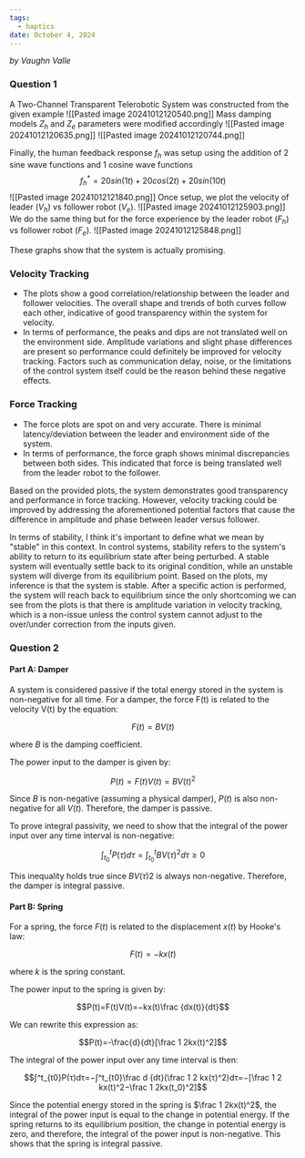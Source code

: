 ```yaml
---
tags:
  - haptics
date: October 4, 2024
---
```

_by Vaughn Valle_ 

### Question 1
A Two-Channel Transparent Telerobotic System was constructed from the given example
![[Pasted image 20241012120540.png]]
Mass damping models $Z_h$ and $Z_e$ parameters were modified accordingly
![[Pasted image 20241012120635.png]]
![[Pasted image 20241012120744.png]]

Finally, the human feedback response $f_h$ was setup using the addition of 2 sine wave functions and 1 cosine wave functions
$$
f_h^* = 20sin(1t) + 20cos(2t) + 20sin(10t)
$$
![[Pasted image 20241012121840.png]]
Once setup, we plot the velocity of leader ($V_h$) vs follower robot ($V_e$). 
![[Pasted image 20241012125903.png]]
We do the same thing but for the force experience by the leader robot ($F_h$) vs follower robot ($F_e$).
![[Pasted image 20241012125848.png]]

These graphs show that the system is actually promising. 
### Velocity Tracking
- The plots show a good correlation/relationship between the leader and follower velocities. The overall shape and trends of both curves follow each other, indicative of good transparency within the system for velocity.
- In terms of performance, the peaks and dips are not translated well on the environment side. Amplitude variations and slight phase differences are present so performance could definitely be improved for velocity tracking. Factors such as communication delay, noise, or the limitations of the control system itself could be the reason behind these negative effects.
### Force Tracking
- The force plots are spot on and very accurate. There is minimal latency/deviation between the leader and environment side of the system. 
- In terms of performance, the force graph shows minimal discrepancies between both sides. This indicated that force is being translated well from the leader robot to the follower.

Based on the provided plots, the system demonstrates good transparency and performance in force tracking. However, velocity tracking could be improved by addressing the aforementioned potential factors that cause the difference in amplitude and phase between leader versus follower.

In terms of stability, I think it's important to define what we mean by "stable" in this context. In control systems, stability refers to the system's ability to return to its equilibrium state after being perturbed. A stable system will eventually settle back to its original condition, while an unstable system will diverge from its equilibrium point. Based on the plots, my inference is that the system is stable. After a specific action is performed, the system will reach back to equilibrium since the only shortcoming we can see from the plots is that there is amplitude variation in velocity tracking, which is a non-issue unless the control system cannot adjust to the over/under correction from the inputs given.
### Question 2

#### Part A: Damper

A system is considered passive if the total energy stored in the system is non-negative for all time. For a damper, the force F(t) is related to the velocity V(t) by the equation:

$$
F(t)=BV(t)
$$

where $B$ is the damping coefficient.

The power input to the damper is given by:

$$P(t)=F(t)V(t)=BV(t)^2$$

Since $B$ is non-negative (assuming a physical damper), $P(t)$ is also non-negative for all $V(t)$. Therefore, the damper is passive.

To prove integral passivity, we need to show that the integral of the power input over any time interval is non-negative:

$$∫_{t_0​}^t​ P(τ)dτ=∫^t_{t_0}​BV(τ)^2dτ≥0$$

This inequality holds true since $BV(τ)2$ is always non-negative. Therefore, the damper is integral passive.

#### Part B: Spring

For a spring, the force $F(t)$ is related to the displacement $x(t)$ by Hooke's law:

$$F(t)=−kx(t)$$

where $k$ is the spring constant.

The power input to the spring is given by:

$$P(t)=F(t)V(t)=−kx(t)\frac {dx(t)}{dt​}$$

We can rewrite this expression as:

$$P(t)=-\frac{d}{dt}​[\frac 1 2 ​kx(t)^2]$$

The integral of the power input over any time interval is then:

$$∫^t_{t0}​​P(τ)dτ=−∫^t_{t0}​\frac d {dt}​(\frac 1 2 ​kx(τ)^2)dτ=−[\frac 1 2​kx(t)^2−\frac 1 2​kx(t_0​)^2]$$

Since the potential energy stored in the spring is $\frac 1 2kx(t)^2$, the integral of the power input is equal to the change in potential energy. If the spring returns to its equilibrium position, the change in potential energy is zero, and therefore, the integral of the power input is non-negative. This shows that the spring is integral passive.